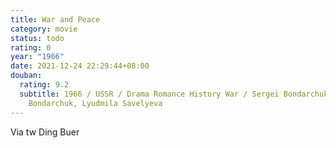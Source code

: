 ```yaml
---
title: War and Peace
category: movie
status: todo
rating: 0
year: "1966"
date: 2021-12-24 22:29:44+08:00
douban:
  rating: 9.2
  subtitle: 1966 / USSR / Drama Romance History War / Sergei Bondarchuk / Sergei
    Bondarchuk, Lyudmila Savelyeva
---
```


Via tw Ding Buer
